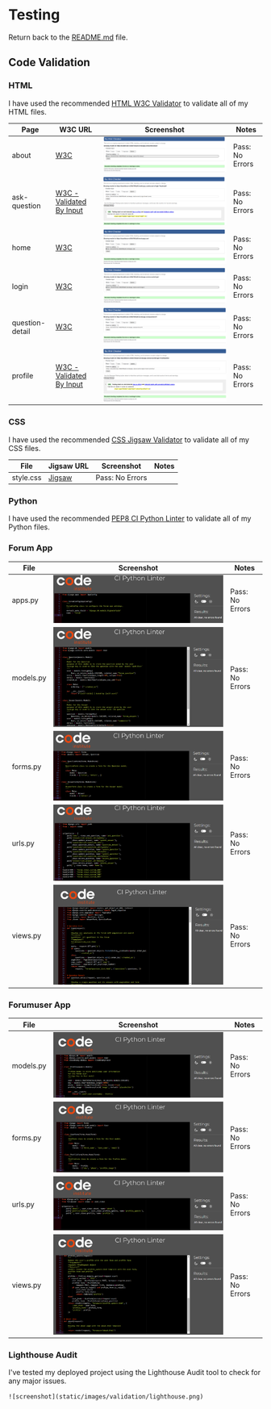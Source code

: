 # Testing

Return back to the [README.md](README.md) file.


## Code Validation


### HTML

I have used the recommended [HTML W3C Validator](https://validator.w3.org) to validate all of my HTML files.


| Page | W3C URL | Screenshot | Notes |
| --- | --- | --- | --- |
| about | [W3C](https://validator.w3.org/) | ![screenshot](static/images/validation/validate_about.png) | Pass: No Errors |
| ask-question | [W3C - Validated By Input](https://validator.w3.org/) | ![screenshot](static/images/validation/validate_ask_question.png) | Pass: No Errors |
| home | [W3C](https://validator.w3.org/) | ![screenshot](static/images/validation/validate_home.png) | Pass: No Errors |
| login | [W3C](https://validator.w3.org/) | ![screenshot](static/images/validation/validate_login.png) | Pass: No Errors |
| question-detail | [W3C](https://validator.w3.org/) | ![screenshot](static/images/validation/validate_question_detail.png) | Pass: No Errors |
| profile | [W3C - Validated By Input](https://validator.w3.org/) | ![screenshot](static/images/validation/validate-profile.png) | Pass: No Errors |

### CSS

I have used the recommended [CSS Jigsaw Validator](https://jigsaw.w3.org/css-validator) to validate all of my CSS files.


| File | Jigsaw URL | Screenshot | Notes |
| --- | --- | --- | --- |
| style.css | [Jigsaw](https://jigsaw.w3.org) | Pass: No Errors |

### Python

I have used the recommended [PEP8 CI Python Linter](https://pep8ci.herokuapp.com) to validate all of my Python files.

### Forum App

| File |  Screenshot | Notes |
| --- | --- | --- |
| apps.py  | ![screenshot](static/images/validation/forum-app.png) | Pass: No Errors |
| models.py |  ![screenshot](static/images/validation/forum-models.png) | Pass: No Errors |
| forms.py |  ![screenshot](static/images/validation/forum-forms.png) | Pass: No Errors |
| urls.py |  ![screenshot](static/images/validation/forum-url.png) | Pass: No Errors |
| views.py |  ![screenshot](static/images/validation/forum-views.png) | Pass: No Errors |

### Forumuser App
| File |  Screenshot | Notes |
| --- | --- | --- |
| models.py |  ![screenshot](static/images/validation/forumuser-model.png) | Pass: No Errors |
| forms.py |  ![screenshot](static/images/validation/forumuser-forms.png) | Pass: No Errors |
| urls.py |  ![screenshot](static/images/validation/forumuser-url.png) | Pass: No Errors |
| views.py |  ![screenshot](static/images/validation/forumuser-view.png) | Pass: No Errors |


### Lighthouse Audit

I've tested my deployed project using the Lighthouse Audit tool to check for any major issues.

    ![screenshot](static/images/validation/lighthouse.png)
